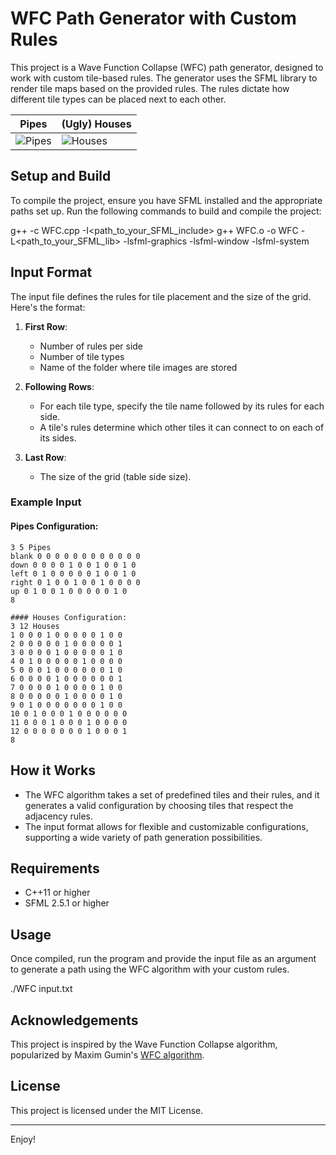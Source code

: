 # WFC Path Generator with Custom Rules

This project is a Wave Function Collapse (WFC) path generator, designed to work with custom tile-based rules. The generator uses the SFML library to render tile maps based on the provided rules. The rules dictate how different tile types can be placed next to each other.

| Pipes                        | (Ugly) Houses                        |
|----------------------------------|----------------------------------|
| ![Pipes](path/to/img1.jpg) | ![Houses](path/to/img2.jpg) |


## Setup and Build

To compile the project, ensure you have SFML installed and the appropriate paths set up. Run the following commands to build and compile the project:

g++ -c WFC.cpp -I<path_to_your_SFML_include>
g++ WFC.o -o WFC -L<path_to_your_SFML_lib> -lsfml-graphics -lsfml-window -lsfml-system

## Input Format

The input file defines the rules for tile placement and the size of the grid. Here's the format:

1. **First Row**:
   - Number of rules per side
   - Number of tile types
   - Name of the folder where tile images are stored

2. **Following Rows**:
   - For each tile type, specify the tile name followed by its rules for each side.
   - A tile's rules determine which other tiles it can connect to on each of its sides.

3. **Last Row**:
   - The size of the grid (table side size).

### Example Input

#### Pipes Configuration:
```text
3 5 Pipes
blank 0 0 0 0 0 0 0 0 0 0 0 0
down 0 0 0 0 1 0 0 1 0 0 1 0
left 0 1 0 0 0 0 0 1 0 0 1 0
right 0 1 0 0 1 0 0 1 0 0 0 0
up 0 1 0 0 1 0 0 0 0 0 1 0
8
```
```text
#### Houses Configuration:
3 12 Houses
1 0 0 0 1 0 0 0 0 0 1 0 0
2 0 0 0 0 0 1 0 0 0 0 0 1
3 0 0 0 0 1 0 0 0 0 0 1 0
4 0 1 0 0 0 0 0 1 0 0 0 0
5 0 0 0 1 0 0 0 0 0 0 1 0
6 0 0 0 0 1 0 0 0 0 0 0 1
7 0 0 0 0 1 0 0 0 0 1 0 0
8 0 0 0 0 0 1 0 0 0 0 1 0
9 0 1 0 0 0 0 0 0 0 1 0 0
10 0 1 0 0 0 1 0 0 0 0 0 0
11 0 0 0 1 0 0 0 1 0 0 0 0
12 0 0 0 0 0 0 0 1 0 0 0 1
8
```

## How it Works

- The WFC algorithm takes a set of predefined tiles and their rules, and it generates a valid configuration by choosing tiles that respect the adjacency rules.
- The input format allows for flexible and customizable configurations, supporting a wide variety of path generation possibilities.

## Requirements

- C++11 or higher
- SFML 2.5.1 or higher

## Usage

Once compiled, run the program and provide the input file as an argument to generate a path using the WFC algorithm with your custom rules.

./WFC input.txt

## Acknowledgements

This project is inspired by the Wave Function Collapse algorithm, popularized by Maxim Gumin's [WFC algorithm](https://github.com/mxgmn/WaveFunctionCollapse).

## License

This project is licensed under the MIT License.

---  

Enjoy!
